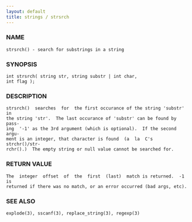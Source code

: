 ```yaml
---
layout: default
title: strings / strsrch
---
```






### NAME
    strsrch() - search for substrings in a string


### SYNOPSIS
    int strsrch( string str, string substr | int char,
    int flag );


### DESCRIPTION
    strsrch()  searches  for  the first occurance of the string 'substr' in
    the string 'str'.  The last occurance of 'substr' can be found by pass‐
    ing  '-1' as the 3rd argument (which is optional).  If the second argu‐
    ment is an integer, that character is found  (a  la  C's  strchr()/str‐
    rchr().)  The empty string or null value cannot be searched for.


### RETURN VALUE
    The  integer  offset  of  the  first  (last)  match is returned.  -1 is
    returned if there was no match, or an error occurred (bad args, etc).


### SEE ALSO
    explode(3), sscanf(3), replace_string(3), regexp(3)



